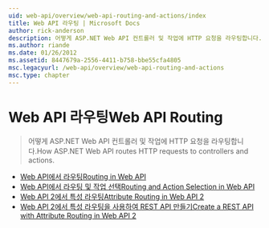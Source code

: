 ```yaml
---
uid: web-api/overview/web-api-routing-and-actions/index
title: Web API 라우팅 | Microsoft Docs
author: rick-anderson
description: 어떻게 ASP.NET Web API 컨트롤러 및 작업에 HTTP 요청을 라우팅합니다.
ms.author: riande
ms.date: 01/26/2012
ms.assetid: 8447679a-2556-4411-b758-bbe55cfa4805
msc.legacyurl: /web-api/overview/web-api-routing-and-actions
msc.type: chapter
---
```

<a name="web-api-routing"></a><span data-ttu-id="21cd0-103">Web API 라우팅</span><span class="sxs-lookup"><span data-stu-id="21cd0-103">Web API Routing</span></span>
====================
> <span data-ttu-id="21cd0-104">어떻게 ASP.NET Web API 컨트롤러 및 작업에 HTTP 요청을 라우팅합니다.</span><span class="sxs-lookup"><span data-stu-id="21cd0-104">How ASP.NET Web API routes HTTP requests to controllers and actions.</span></span>


- [<span data-ttu-id="21cd0-105">Web API에서 라우팅</span><span class="sxs-lookup"><span data-stu-id="21cd0-105">Routing in Web API</span></span>](routing-in-aspnet-web-api.md)
- [<span data-ttu-id="21cd0-106">Web API에서 라우팅 및 작업 선택</span><span class="sxs-lookup"><span data-stu-id="21cd0-106">Routing and Action Selection in Web API</span></span>](routing-and-action-selection.md)
- [<span data-ttu-id="21cd0-107">Web API 2에서 특성 라우팅</span><span class="sxs-lookup"><span data-stu-id="21cd0-107">Attribute Routing in Web API 2</span></span>](attribute-routing-in-web-api-2.md)
- [<span data-ttu-id="21cd0-108">Web API 2에서 특성 라우팅을 사용하여 REST API 만들기</span><span class="sxs-lookup"><span data-stu-id="21cd0-108">Create a REST API with Attribute Routing in Web API 2</span></span>](create-a-rest-api-with-attribute-routing.md)

